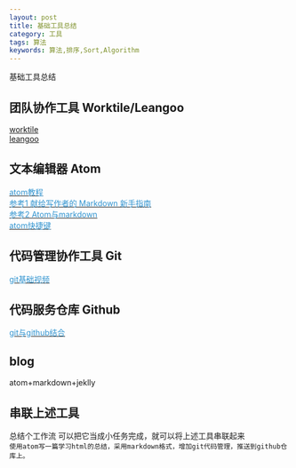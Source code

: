 ```yaml
---
layout: post
title: 基础工具总结
category: 工具
tags: 算法
keywords: 算法,排序,Sort,Algorithm
---
```

基础工具总结

## 团队协作工具 Worktile/Leangoo
[worktile](http://www.worktile.com)  
[leangoo](http://www.leangoo.com)

## 文本编辑器 Atom
[<font color="#3194d0">atom教程</font>](http://wiki.jikexueyuan.com/project/atom/basis.html)  
[<font color="#3194d0">参考1 献给写作者的 Markdown 新手指南</font>](http://www.jianshu.com/p/q81RER)  
[<font color="#3194d0">参考2 Atom与markdown</font>](http://www.jianshu.com/p/ad3e737e5dc2)  
[<font color="#3194d0">atom快捷键</font>](https://github.com/futantan/atom)  

## 代码管理协作工具 Git
[<font color="#3194d0">git基础视频</font>](http://www.imooc.com/learn/208)  
## 代码服务仓库 Github
[<font color="#3194d0">git与github结合</font>](http://www.imooc.com/learn/390)  
## blog
atom+markdown+jeklly

## 串联上述工具
总结个工作流 可以把它当成小任务完成，就可以将上述工具串联起来  
`使用atom写一篇学习html的总结，采用markdown格式，增加git代码管理，推送到github仓库上。
`  
